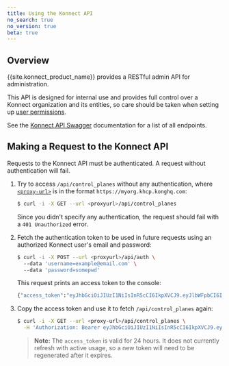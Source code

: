 ```yaml
---
title: Using the Konnect API
no_search: true
no_version: true
beta: true
---
```

## Overview

{{site.konnect_product_name}} provides a RESTful admin API for administration.

This API is designed for internal use and provides full control over a Konnect
organization and its entities, so care should be taken when setting up
[user permissions](/konnect/reference/org-management/#role-definitions).

See the [Konnect API Swagger](https://khcp.konghq.com/docs) documentation for a
list of all endpoints.

## Making a Request to the Konnect API

Requests to the Konnect API must be authenticated. A request without
authentication will fail.

1. Try to access `/api/control_planes` without any authentication, where [`<proxy-url>`](/konnect/reference/proxy-traffic) is in the format
    `https://myorg.khcp.konghq.com`:

    ```sh
    $ curl -i -X GET --url <proxyurl>/api/control_planes
    ```

    Since you didn't specify any authentication, the request should fail with a
    `401 Unauthorized` error.

2. Fetch the authentication token to be used in future requests using an
authorized Konnect user's email and password:

    ```sh
    $ curl -i -X POST --url <proxyurl>/api/auth \  
      --data 'username=example@email.com' \   
      --data 'password=somepwd'
    ```

    This request prints an access token to the console:
    ```sh
    {"access_token":"eyJhbGciOiJIUzI1NiIsInR5cCI6IkpXVCJ9.eyJlbWFpbCI6InVzZXIxQGVtYWlsLmNvbSIsInN1YiI6ImZhNGVkOGFmLWE0NjEtNDdjNS05ODYwLTQyNTJkNTg5ZGQ5ZiIsIm9yZyI6eyJpZCI6ImMzMDBmMWIzLTEyYzQtNDI1ZS1iNzczLTYzZmY5NWM0ZGMwMSJ9LCJpYXQiOjE2MDEwNDIxNjQsImV4cCI6MTYwMTA0NTc2NH0.dC7g82ebZQFIA97hXtC1HnnOF-f0R76aO954FZrgB_0"}
    ```

3. Copy the access token and use it to fetch `/api/control_planes` again:

    ```sh
    $ curl -i -X GET --url <proxy-url>/api/control_planes \
      -H 'Authorization: Bearer eyJhbGciOiJIUzI1NiIsInR5cCI6IkpXVCJ9.eyJlbWFpbCI6InVzZXIxQGVtYWlsLmNvbSIsInN1YiI6ImZhNGVkOGFmLWE0NjEtNDdjNS05ODYwLTQyNTJkNTg5ZGQ5ZiIsIm9yZyI6eyJpZCI6ImMzMDBmMWIzLTEyYzQtNDI1ZS1iNzczLTYzZmY5NWM0ZGMwMSJ9LCJpYXQiOjE2MDEwNDIxNjQsImV4cCI6MTYwMTA0NTc2NH0.dC7g82ebZQFIA97hXtC1HnnOF-f0R76aO954FZrgB_0'{"data":[{"id": "221f2635-d7f8-467f-b487-a16bc319bbe2", "name":"khcp-kong-service" ...}]}
    ```
    > **Note:** The `access_token` is valid for 24 hours. It does not currently
    refresh with active usage, so a new token will need to be regenerated after it
    expires.
